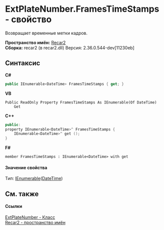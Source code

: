 # ExtPlateNumber.FramesTimeStamps - свойство
 

Возвращает временные метки кадров.

**Пространство имён:**&nbsp;<a href="0dd0c505-07fc-c3e8-128c-d1a0701f2a29">Recar2</a><br />**Сборка:**&nbsp;recar2 (в recar2.dll) Версия: 2.36.0.544-dev[11230eb]

## Синтаксис

**C#**<br />
``` C#
public IEnumerable<DateTime> FramesTimeStamps { get; }
```

**VB**<br />
``` VB
Public ReadOnly Property FramesTimeStamps As IEnumerable(Of DateTime)
	Get
```

**C++**<br />
``` C++
public:
property IEnumerable<DateTime>^ FramesTimeStamps {
	IEnumerable<DateTime>^ get ();
}
```

**F#**<br />
``` F#
member FramesTimeStamps : IEnumerable<DateTime> with get

```


#### Значение свойства
Тип:&nbsp;<a href="http://msdn2.microsoft.com/ru-ru/library/9eekhta0" target="_blank">IEnumerable</a>(<a href="http://msdn2.microsoft.com/ru-ru/library/03ybds8y" target="_blank">DateTime</a>)

## См. также


#### Ссылки
<a href="03e48409-642b-b9f9-7b66-d18a4ed134f1">ExtPlateNumber - Класс</a><br /><a href="0dd0c505-07fc-c3e8-128c-d1a0701f2a29">Recar2 - пространство имён</a><br />